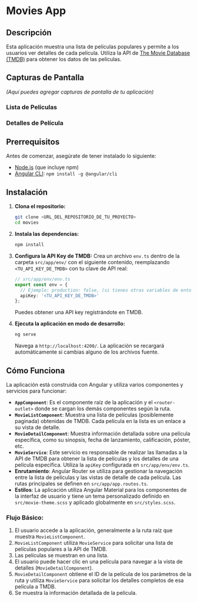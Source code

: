 # Movies App

## Descripción

Esta aplicación muestra una lista de películas populares y permite a los usuarios ver detalles de cada película. Utiliza la API de [The Movie Database (TMDB)](https://www.themoviedb.org/) para obtener los datos de las películas.

## Capturas de Pantalla

*(Aquí puedes agregar capturas de pantalla de tu aplicación)*

### Lista de Películas
<!-- ![Placeholder Lista de Películas](URL_A_TU_CAPTURA_LISTA_PELICULAS) -->

### Detalles de Película
<!-- ![Placeholder Detalles de Película](URL_A_TU_CAPTURA_DETALLES_PELICULA) -->

## Prerrequisitos

Antes de comenzar, asegúrate de tener instalado lo siguiente:
- [Node.js](https://nodejs.org/) (que incluye npm)
- [Angular CLI](https://angular.io/cli): `npm install -g @angular/cli`

## Instalación

1.  **Clona el repositorio:**
    ```bash
    git clone <URL_DEL_REPOSITORIO_DE_TU_PROYECTO>
    cd movies
    ```

2.  **Instala las dependencias:**
    ```bash
    npm install
    ```

3.  **Configura la API Key de TMDB:**
    Crea un archivo `env.ts` dentro de la carpeta `src/app/env/` con el siguiente contenido, reemplazando `<TU_API_KEY_DE_TMDB>` con tu clave de API real:
    ```typescript
    // src/app/env/env.ts
    export const env = {
      // Ejemplo: production: false, (si tienes otras variables de entorno)
      apiKey: '<TU_API_KEY_DE_TMDB>'
    };
    ```
    Puedes obtener una API key registrándote en TMDB.

4.  **Ejecuta la aplicación en modo de desarrollo:**
    ```bash
    ng serve
    ```
    Navega a `http://localhost:4200/`. La aplicación se recargará automáticamente si cambias alguno de los archivos fuente.

## Cómo Funciona

La aplicación está construida con Angular y utiliza varios componentes y servicios para funcionar:

-   **`AppComponent`**: Es el componente raíz de la aplicación y el `<router-outlet>` donde se cargan los demás componentes según la ruta.
-   **`MovieListComponent`**: Muestra una lista de películas (posiblemente paginada) obtenidas de TMDB. Cada película en la lista es un enlace a su vista de detalle.
-   **`MovieDetailComponent`**: Muestra información detallada sobre una película específica, como su sinopsis, fecha de lanzamiento, calificación, póster, etc.
-   **`MovieService`**: Este servicio es responsable de realizar las llamadas a la API de TMDB para obtener la lista de películas y los detalles de una película específica. Utiliza la `apiKey` configurada en `src/app/env/env.ts`.
-   **Enrutamiento**: Angular Router se utiliza para gestionar la navegación entre la lista de películas y las vistas de detalle de cada película. Las rutas principales se definen en `src/app/app.routes.ts`.
-   **Estilos**: La aplicación utiliza Angular Material para los componentes de la interfaz de usuario y tiene un tema personalizado definido en `src/movie-theme.scss` y aplicado globalmente en `src/styles.scss`.

### Flujo Básico:
1.  El usuario accede a la aplicación, generalmente a la ruta raíz que muestra `MovieListComponent`.
2.  `MovieListComponent` utiliza `MovieService` para solicitar una lista de películas populares a la API de TMDB.
3.  Las películas se muestran en una lista.
4.  El usuario puede hacer clic en una película para navegar a la vista de detalles (`MovieDetailComponent`).
5.  `MovieDetailComponent` obtiene el ID de la película de los parámetros de la ruta y utiliza `MovieService` para solicitar los detalles completos de esa película a TMDB.
6.  Se muestra la información detallada de la película.

